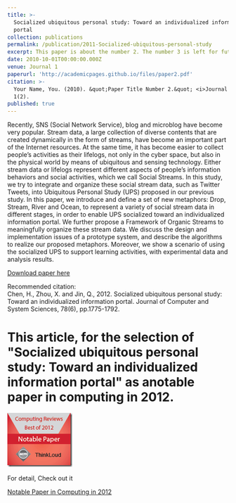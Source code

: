 ```yaml
---
title: >-
  Socialized ubiquitous personal study: Toward an individualized information
  portal
collection: publications
permalink: /publication/2011-Socialized-ubiquitous-personal-study
excerpt: This paper is about the number 2. The number 3 is left for future work.
date: 2010-10-01T00:00:00.000Z
venue: Journal 1
paperurl: 'http://academicpages.github.io/files/paper2.pdf'
citation: >-
  Your Name, You. (2010). &quot;Paper Title Number 2.&quot; <i>Journal 1</i>.
  1(2).
published: true
---
```

Recently, SNS (Social Network Service), blog and microblog have become very popular. Stream data, a large collection of diverse contents that are created dynamically in the form of streams, have become an important part of the Internet resources. At the same time, it has become easier to collect peopleʼs activities as their lifelogs, not only in the cyber space, but also in the physical world by means of ubiquitous and sensing technology. Either stream data or lifelogs represent different aspects of peopleʼs information behaviors and social activities, which we call Social Streams. In this study, we try to integrate and organize these social stream data, such as Twitter Tweets, into Ubiquitous Personal Study (UPS) proposed in our previous study. In this paper, we introduce and define a set of new metaphors: Drop, Stream, River and Ocean, to represent a variety of social stream data in different stages, in order to enable UPS socialized toward an individualized information portal. We further propose a Framework of Organic Streams to meaningfully organize these stream data. We discuss the design and implementation issues of a prototype system, and describe the algorithms to realize our proposed metaphors. Moreover, we show a scenario of using the socialized UPS to support learning activities, with experimental data and analysis results.

[Download paper here](https://www.sciencedirect.com/science/article/pii/S0022000011001425/pdf?md5=d11d020fd95be99185f19622757e3fe6&isDTMRedir=Y&pid=1-s2.0-S0022000011001425-main.pdf&_valck=1)

Recommended citation:   
Chen, H., Zhou, X. and Jin, Q., 2012. Socialized ubiquitous personal study: Toward an individualized information portal. Journal of Computer and System Sciences, 78(6), pp.1775-1792.

# This article, for the selection of "Socialized ubiquitous personal study: Toward an individualized information portal" as anotable paper in computing in 2012.

<img src='/images/NotablePaper.gif'>

For detail, Check out it

[Notable Paper in Computing in 2012](http://librarians.acm.org/2012-best-reviews-notable-books-and-articles-computer-science)
